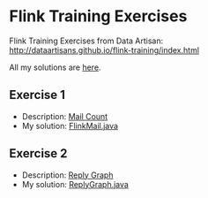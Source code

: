 # Flink Training Exercises

Flink Training Exercises from Data Artisan: http://dataartisans.github.io/flink-training/index.html

All my solutions are <a href="https://github.com/keiraqz/flink-training-ex/tree/master/src/main/java/flink/training/ex" target="_blank">here</a>.

## Exercise 1

- Description: <a href="http://dataartisans.github.io/flink-training/exercises/mailCount.html" target="_blank">Mail Count</a>
- My solution: <a href="https://github.com/keiraqz/flink-training-ex/blob/master/src/main/java/flink/training/ex/FlinkMail.java" target="_blank">FlinkMail.java</a>

## Exercise 2

- Description: <a href="http://dataartisans.github.io/flink-training/exercises/replyGraph.html" target="_blank">Reply Graph</a>
- My solution: <a href="https://github.com/keiraqz/flink-training-ex/blob/master/src/main/java/flink/training/ex/ReplyGraph.java" target="_blank">ReplyGraph.java</a>

